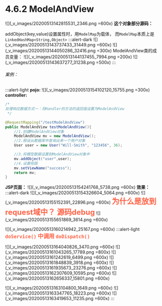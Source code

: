 # 4.6.2 ModelAndView 
![](_v_images/20200513142815531_2346.png =600x)
**这个对象部分源码：**

addObject(key,value)设置属性时，用`ModelMap`为载体，
而`ModelMap`本质上是`LinkedHashMap<String,Object>`
:::alert-dark
![](_v_images/20200513143737433_31449.png =600x)
![](_v_images/20200513144050286_32416.png =300x)
ModelAndView类的成员变量：
![](_v_images/20200513144137455_7994.png =200x)
![](_v_images/20200513143637277_31238.png =500x)
:::
###### 案例：
:::alert-light
**pojo:**
![](_v_images/20200513154102120_15755.png =300x)
**controller:**
```java
/*
处理响应数据方式一：将Handler的方法的返回值设置为ModelAndView
 */

@RequestMapping("/testModelAndView")
public ModelAndView testModelAndView(){
    //1.创建ModelAndView对象
    ModelAndView mv = new ModelAndView();
    //2.假设从数据库中查询出来一个用户对象
    User user = new User("Will·Smith", "123456", 36);

    //3.将模型数据设置到ModelAndView对象中
    mv.addObject("user",user);
    //4.设置视图
    mv.setViewName("success");
    return mv;
}
```
**JSP页面：**
![](_v_images/20200513154241768_5738.png =600x)
**效果：**
:::alert-dark
![](_v_images/20200513154326604_5064.png =600x)
![](_v_images/20200513155152391_22896.png =600x)
<font color=tomato size=5>**为什么是放到request域中？  源码debug**</font>
![](_v_images/20200513155651869_3614.png =600x)

![](_v_images/20200513160214942_25167.png =600x)
:::alert-light
<font color=tomato size=4>**`doService()` 中调用 `doDispatch()`**</font>

![](_v_images/20200513164040826_3470.png =600x)
![](_v_images/20200513161043265_17789.png =800x)
![](_v_images/20200513161242619_6499.png =600x)
![](_v_images/20200513161848839_3918.png =600x)
![](_v_images/20200513161935673_23276.png =600x)
![](_v_images/20200513162307609_10595.png =600x)
![](_v_images/20200513162656337_15801.png =600x)

![](_v_images/20200513163104800_1649.png =600x)
![](_v_images/20200513163347765_18223.png =600x)
![](_v_images/20200513163419653_11235.png =600x)
:::